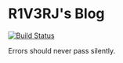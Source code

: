 # R1V3RJ's Blog

[![Build Status](https://travis-ci.org/R1V3RJ1s/r1v3rj1s.github.io.svg?branch=second-institute)](https://travis-ci.org/R1V3RJ1s/r1v3rj1s.github.io)

Errors should never pass silently.